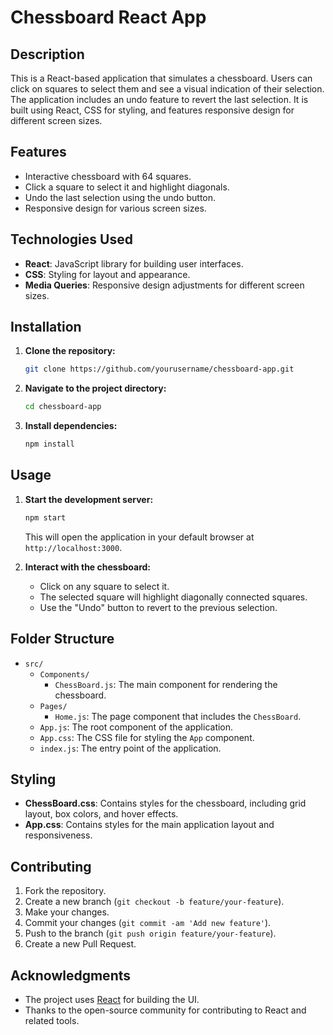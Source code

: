 # Chessboard React App

## Description

This is a React-based application that simulates a chessboard. Users can click on squares to select them and see a visual indication of their selection. The application includes an undo feature to revert the last selection. It is built using React, CSS for styling, and features responsive design for different screen sizes.

## Features

- Interactive chessboard with 64 squares.
- Click a square to select it and highlight diagonals.
- Undo the last selection using the undo button.
- Responsive design for various screen sizes.

## Technologies Used

- **React**: JavaScript library for building user interfaces.
- **CSS**: Styling for layout and appearance.
- **Media Queries**: Responsive design adjustments for different screen sizes.

## Installation

1. **Clone the repository:**

   ```bash
   git clone https://github.com/yourusername/chessboard-app.git
   ```

2. **Navigate to the project directory:**

   ```bash
   cd chessboard-app
   ```

3. **Install dependencies:**

   ```bash
   npm install
   ```

## Usage

1. **Start the development server:**

   ```bash
   npm start
   ```

   This will open the application in your default browser at `http://localhost:3000`.

2. **Interact with the chessboard:**
   - Click on any square to select it.
   - The selected square will highlight diagonally connected squares.
   - Use the "Undo" button to revert to the previous selection.

## Folder Structure

- `src/`
  - `Components/`
    - `ChessBoard.js`: The main component for rendering the chessboard.
  - `Pages/`
    - `Home.js`: The page component that includes the `ChessBoard`.
  - `App.js`: The root component of the application.
  - `App.css`: The CSS file for styling the `App` component.
  - `index.js`: The entry point of the application.

## Styling

- **ChessBoard.css**: Contains styles for the chessboard, including grid layout, box colors, and hover effects.
- **App.css**: Contains styles for the main application layout and responsiveness.

## Contributing

1. Fork the repository.
2. Create a new branch (`git checkout -b feature/your-feature`).
3. Make your changes.
4. Commit your changes (`git commit -am 'Add new feature'`).
5. Push to the branch (`git push origin feature/your-feature`).
6. Create a new Pull Request.

## Acknowledgments

- The project uses [React](https://reactjs.org/) for building the UI.
- Thanks to the open-source community for contributing to React and related tools.
